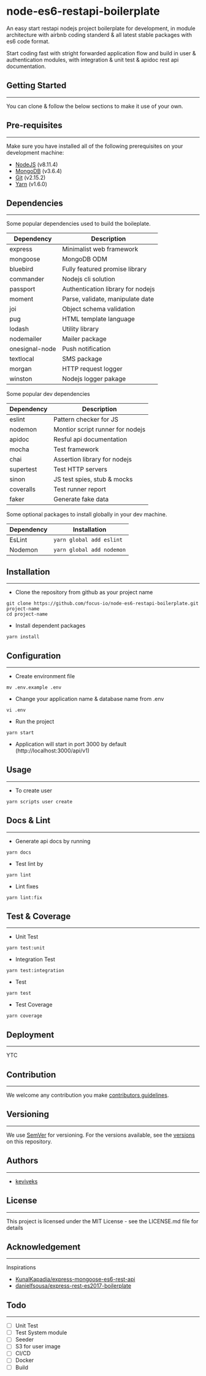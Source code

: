 # node-es6-restapi-boilerplate

An easy start restapi nodejs project boilerplate for development, in module architecture with airbnb coding standerd & all latest stable packages with es6 code format.

Start coding fast with stright forwarded application flow and build in user & authentication modules, with integration & unit test & apidoc rest api documentation.


## Getting Started
------
You can clone & follow the below sections to make it use of your own.


## Pre-requisites
------
Make sure you have installed all of the following prerequisites on your development machine:

- [NodeJS](https://nodejs.org/en/) (v8.11.4)
- [MongoDB](http://www.mongodb.org/downloads) (v3.6.4)
- [Git](https://git-scm.com/downloads) (v2.15.2)
- [Yarn](https://yarnpkg.com/en/) (v1.6.0)


## Dependencies
------
Some popular dependencies used to build the boileplate.

| Dependency  | Description |
|-------------|-------------|
| express | Minimalist web framework |
| mongoose | MongoDB ODM |
| bluebird  | Fully featured promise library |
| commander | Nodejs cli solution |
| passport | Authentication library for nodejs |
| moment | Parse, validate, manipulate date |
| joi | Object schema validation |
| pug | HTML template language |
| lodash | Utility library |
| nodemailer | Mailer package |
| onesignal-node | Push notification |
| textlocal | SMS package |
| morgan | HTTP request logger |
| winston | Nodejs logger pakage |

Some popular dev dependencies

| Dependency  | Description |
|-------------|-------------|
| eslint | Pattern checker for JS |
| nodemon | Montior script runner for nodejs |
| apidoc | Resful api documentation |
| mocha | Test framework |
| chai | Assertion library for nodejs |
| supertest | Test HTTP servers |
| sinon | JS test spies, stub & mocks |
| coveralls | Test runner report |
| faker | Generate fake data |

Some optional packages to install globally in your dev machine.

| Dependency  | Installation |
|-------------|--------------|
| EsLint            | `yarn global add eslint`            |
| Nodemon           | `yarn global add nodemon`           |


## Installation
------
- Clone the repository from github as your project name
```shell
git clone https://github.com/focus-io/node-es6-restapi-boilerplate.git project-name
cd project-name
```

- Install dependent packages
```shell
yarn install
```


## Configuration
------
- Create environment file
```shell
mv .env.example .env
```

- Change your application name & database name from .env
```shell
vi .env
```

- Run the project
```shell
yarn start
```

- Application will start in port 3000 by default (http://localhost:3000/api/v1)


## Usage
------

- To create user
```shell
yarn scripts user create
```


## Docs & Lint
------
- Generate api docs by running
```shell
yarn docs
```

- Test lint by
```shell
yarn lint
```

- Lint fixes
```shell
yarn lint:fix
```


## Test & Coverage
------
- Unit Test
```shell
yarn test:unit
```

- Integration Test
```shell
yarn test:integration
```

- Test
```shell
yarn test
```

- Test Coverage
```shell
yarn coverage
```


## Deployment
------
YTC


## Contribution
------
We welcome any contribution you make [contributors guidelines](https://help.github.com/articles/setting-guidelines-for-repository-contributors/).


## Versioning
------
We use [SemVer](http://semver.org/) for versioning. For the versions available, see the [versions](https://github.com/focus-io/node-es6-restapi-boilerplate/releases) on this repository.


## Authors
------
* [keviveks](https://github.com/keviveks)


## License
------
This project is licensed under the MIT License - see the LICENSE.md file for details


## Acknowledgement
------
Inspirations
- [KunalKapadia/express-mongoose-es6-rest-api](https://github.com/KunalKapadia/express-mongoose-es6-rest-api)
- [danielfsousa/express-rest-es2017-boilerplate](https://github.com/danielfsousa/express-rest-es2017-boilerplate)

## Todo
------
- [ ] Unit Test
- [ ] Test System module
- [ ] Seeder
- [ ] S3 for user image
- [ ] CI/CD
- [ ] Docker
- [ ] Build
